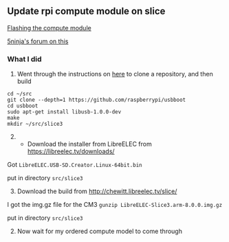 ## Update rpi compute module on slice

[Flashing the compute module](https://www.raspberrypi.org/documentation/hardware/computemodule/cm-emmc-flashing.md)

[5ninja's forum on this](http://forums.fiveninjas.com/t/raspberry-pi-compute-module-3-has-been-released/1412)


### What I did

1. Went through the instructions on [here](https://www.raspberrypi.org/documentation/hardware/computemodule/cm-emmc-flashing.md)
to clone a repository, and then build 

```
cd ~/src
git clone --depth=1 https://github.com/raspberrypi/usbboot
cd usbboot
sudo apt-get install libusb-1.0.0-dev
make
mkdir ~/src/slice3
```

2. - Download the installer from LibreELEC from https://libreelec.tv/downloads/

Got `LibreELEC.USB-SD.Creator.Linux-64bit.bin`

put in directory `src/slice3`


3. Download the build from http://chewitt.libreelec.tv/slice/

I got the img.gz file for the CM3
` gunzip LibreELEC-Slice3.arm-8.0.0.img.gz `

put in directory `src/slice3`





2. Now wait for my ordered compute model to come through
